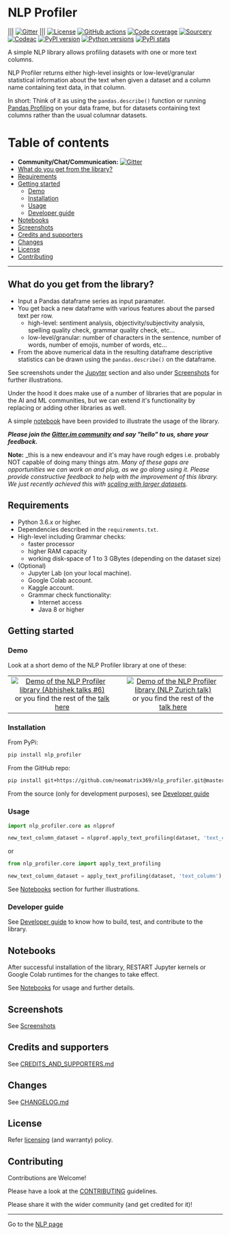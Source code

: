 # NLP Profiler 

||| [![Gitter](https://badges.gitter.im/nlp_profiler/community.svg)](https://gitter.im/nlp_profiler/community?utm_source=badge&utm_medium=badge&utm_campaign=pr-badge) |||
[![License](https://img.shields.io/badge/License-Apache%202.0-blue.svg)](https://opensource.org/licenses/Apache-2.0)
[![GitHub actions](https://github.com/neomatrix369/nlp_profiler/workflows/end-to-end-flow/badge.svg)](https://github.com/neomatrix369/nlp_profiler/actions?workflow=end-to-end-flow)
[![Code coverage](https://codecov.io/gh/neomatrix369/nlp_profiler/branch/master/graph/badge.svg)](https://codecov.io/gh/neomatrix369/nlp_profiler)
[![Sourcery](https://img.shields.io/badge/Sourcery-enabled-brightgreen)](https://sourcery.ai) 
[![Codeac](https://static.codeac.io/badges/2-293235950.svg "Codeac.io")](https://app.codeac.io/github/neomatrix369/nlp_profiler)
[![PyPI version](https://badge.fury.io/py/nlp-profiler.svg)](https://badge.fury.io/py/nlp-profiler) 
[![Python versions](https://img.shields.io/pypi/pyversions/nlp_profiler.svg)](https://pypi.org/project/nlp_profiler/) 
[![PyPi stats](https://img.shields.io/pypi/dm/nlp_profiler.svg?label=pypi%20downloads&logo=PyPI&logoColor=white)](https://pypistats.org/packages/nlp_profiler)


A simple NLP library allows profiling datasets with one or more text columns. 

NLP Profiler returns either high-level insights or low-level/granular statistical information about the text when given a dataset and a column name containing text data, in that column. 

In short: Think of it as using the `pandas.describe()` function or running [Pandas Profiling](https://github.com/pandas-profiling/pandas-profiling) on your data frame, but for datasets containing text columns rather than the usual columnar datasets.

# Table of contents

- **Community/Chat/Communication:** [![Gitter](https://badges.gitter.im/nlp_profiler/community.svg)](https://gitter.im/nlp_profiler/community?utm_source=badge&utm_medium=badge&utm_campaign=pr-badge)
- [What do you get from the library?](#what-do-you-get-from-the-library)
- [Requirements](#requirements)
- [Getting started](#getting-started)
  - [Demo](#Demo)
  - [Installation](#installation)
  - [Usage](#usage)
  - [Developer guide](#developer-guide)
- [Notebooks](#notebooks)
- [Screenshots](#screenshots)
- [Credits and supporters](#credits-and-supporters)
- [Changes](#changes)
- [License](#license)
- [Contributing](#contributing)

---

## What do you get from the library?

- Input a Pandas dataframe series as input paramater.
- You get back a new dataframe with various features about the parsed text per row.
  - high-level: sentiment analysis, objectivity/subjectivity analysis, spelling quality check, grammar quality check, etc...
  - low-level/granular: number of characters in the sentence, number of words, number of emojis, number of words, etc...
- From the above numerical data in the resulting dataframe descriptive statistics can be drawn using the `pandas.describe()` on the dataframe.

See screenshots under the [Jupyter](#Jupyter) section and also under [Screenshots](#Screenshots) for further illustrations.

Under the hood it does make use of a number of libraries that are popular in the AI and ML communities, but we can extend it's functionality by replacing or adding other libraries as well.

A simple [notebook](#Notebooks) have been provided to illustrate the usage of the library.

**_Please join the [Gitter.im community](https://gitter.im/nlp_profiler/community) and say "hello" to us, share your feedback._**

**Note:** _this is a new endeavour and it's may have rough edges i.e. probably NOT capable of doing many things atm. _Many of these gaps are opportunities we can work on and plug, as we go along using it. Please provide constructive feedback to help with the improvement of this library. We just recently achieved this with [scaling with larger datasets](https://github.com/neomatrix369/nlp_profiler/issues/2#issuecomment-696675059)._

## Requirements

- Python 3.6.x or higher.
- Dependencies described in the `requirements.txt`.
- High-level including Grammar checks:
  - faster processor
  - higher RAM capacity
  - working disk-space of 1 to 3 GBytes (depending on the dataset size)
- (Optional)
  - Jupyter Lab (on your local machine).
  - Google Colab account.
  - Kaggle account.
  - Grammar check functionality:
    - Internet access
    - Java 8 or higher
  
## Getting started

### Demo

Look at a short demo of the NLP Profiler library at one of these:

<table>
  <tr>
    <td align="center"><a href="https://youtu.be/sdPOyqMfK7M?t=2274"><img alt="Demo of the NLP Profiler library (Abhishek talks #6)" src=https://user-images.githubusercontent.com/1570917/88474968-8fb48980-cf23-11ea-944d-0a1069174ede.png></a> or you find the rest of the <a href=https://www.youtube.com/watch?v=sdPOyqMfK7M>talk here</a></td>
<td>
  <td align="center"><a href="https://youtu.be/wHIcQWeOugI?t=808"><img alt="Demo of the NLP Profiler library (NLP Zurich talk)" src=https://secure.meetupstatic.com/photos/event/5/7/3/highres_492541395.jpeg></a> or you find the rest of the <a href=https://www.youtube.com/watch?v=wHIcQWeOugI>talk here</a></td>
  
  </tr>
</table>


### Installation

From PyPi:

```bash
pip install nlp_profiler
```

From the GitHub repo:

```bash
pip install git+https://github.com/neomatrix369/nlp_profiler.git@master
```

From the source (only for development purposes), see [Developer guide](#developer-guide)

### Usage

```python
import nlp_profiler.core as nlpprof

new_text_column_dataset = nlpprof.apply_text_profiling(dataset, 'text_column')
```

or 

```python
from nlp_profiler.core import apply_text_profiling

new_text_column_dataset = apply_text_profiling(dataset, 'text_column')
```

See [Notebooks](./notebooks/README.md) section for further illustrations.

### Developer guide

See [Developer guide](developer-guide.md) to know how to build, test, and contribute to the library.

## Notebooks

After successful installation of the library, RESTART Jupyter kernels or Google Colab runtimes for the changes to take effect.

See [Notebooks](./notebooks/README.md) for usage and further details.

## Screenshots

See [Screenshots](./notebooks/README.md#screenshots)

## Credits and supporters

See [CREDITS_AND_SUPPORTERS.md](./CREDITS_AND_SUPPORTERS.md)

## Changes

See [CHANGELOG.md](./CHANGELOG.md)

## License

Refer [licensing](LICENSE.md) (and warranty) policy.

## Contributing

Contributions are Welcome!

Please have a look at the [CONTRIBUTING](CONTRIBUTING.md) guidelines.

Please share it with the wider community (and get credited for it)!

---

Go to the [NLP page](https://github.com/neomatrix369/awesome-ai-ml-dl/blob/master/natural-language-processing/README.md)</br>
